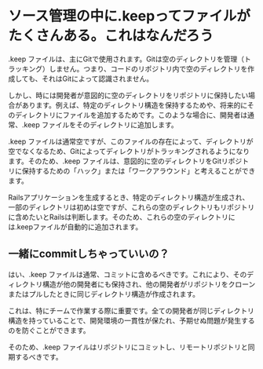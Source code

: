 # ソース管理の中に.keepってファイルがたくさんある。これはなんだろう

.keep ファイルは、主にGitで使用されます。Gitは空のディレクトリを管理（トラッキング）しません。つまり、コードのリポジトリ内で空のディレクトリを作成しても、それはGitによって認識されません。

しかし、時には開発者が意図的に空のディレクトリをリポジトリに保持したい場合があります。例えば、特定のディレクトリ構造を保持するためや、将来的にそのディレクトリにファイルを追加するためです。このような場合に、開発者は通常、.keep ファイルをそのディレクトリに追加します。

.keep ファイルは通常空ですが、このファイルの存在によって、ディレクトリが空でなくなるため、Gitによってディレクトリがトラッキングされるようになります。そのため、.keep ファイルは、意図的に空のディレクトリをGitリポジトリに保持するための「ハック」または「ワークアラウンド」と考えることができます。

Railsアプリケーションを生成するとき、特定のディレクトリ構造が生成され、一部のディレクトリは初めは空ですが、これらの空のディレクトリもリポジトリに含めたいとRailsは判断します。そのため、これらの空のディレクトリには.keepファイルが自動的に追加されます。

## 一緒にcommitしちゃっていいの？

はい、.keep ファイルは通常、コミットに含めるべきです。これにより、そのディレクトリ構造が他の開発者にも保持され、他の開発者がリポジトリをクローンまたはプルしたときに同じディレクトリ構造が作成されます。

これは、特にチームで作業する際に重要です。全ての開発者が同じディレクトリ構造を持っていることで、開発環境の一貫性が保たれ、予期せぬ問題が発生するのを防ぐことができます。

そのため、.keep ファイルはリポジトリにコミットし、リモートリポジトリと同期するべきです。
